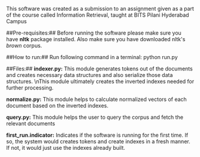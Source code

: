 This software was created as a submission to an assignment given as a part of the course called Information Retrieval, taught at BITS Pilani Hyderabad Campus

##Pre-requisites:##
Before running the software please make sure you have **nltk** package installed. Also make sure you have downloaded nltk's *brown* corpus.

##How to run:##
Run following command in a terminal:
				python run.py

##Files:##
**indexer.py:**
This module generates tokens out of the documents and creates necessary data structures and also serialize those data structures. \nThis module ultimately creates the inverted indexes needed for further processing.

**normalize.py:**
This module helps to calculate normalized vectors of each document based on the inverted indexes.

**query.py:**
This module helps the user to query the corpus and fetch the relevant documents

**first_run.indicator:**
Indicates if the software is running for the first time. If so, the system would creates tokens and create indexes in a fresh manner. If not, it would just use the indexes already built.